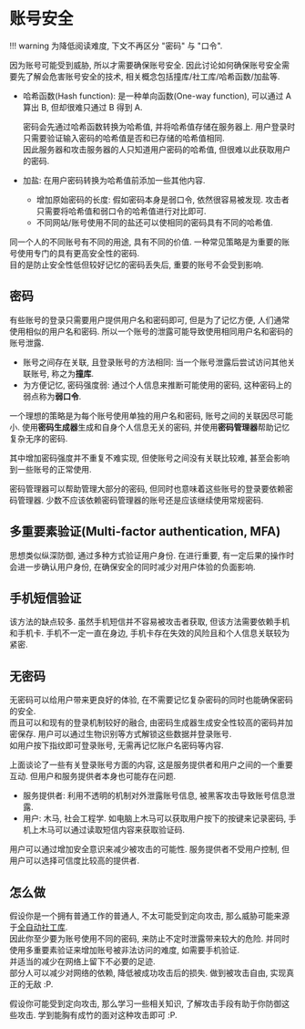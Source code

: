 # 账号安全

!!! warning
    为降低阅读难度, 下文不再区分 "密码" 与 "口令".  

因为账号可能受到威胁, 所以才需要确保账号安全. 因此讨论如何确保账号安全需要先了解会危害账号安全的技术, 相关概念包括撞库/社工库/哈希函数/加盐等.  

- 哈希函数(Hash function): 是一种单向函数(One-way function), 可以通过 A 算出 B, 但却很难只通过 B 得到 A.

    密码会先通过哈希函数转换为哈希值, 并将哈希值存储在服务器上. 用户登录时只需要验证输入密码的哈希值是否和已存储的哈希值相同.  
    因此服务器和攻击服务器的人只知道用户密码的哈希值, 但很难以此获取用户的密码.  

- 加盐: 在用户密码转换为哈希值前添加一些其他内容.

    - 增加原始密码的长度: 假如密码本身是弱口令, 依然很容易被发现. 攻击者只需要将哈希值和弱口令的哈希值进行对比即可.
    - 不同网站/账号使用不同的盐还可以使相同的密码具有不同的哈希值.

同一个人的不同账号有不同的用途, 具有不同的价值. 一种常见策略是为重要的账号使用专门的具有更高安全性的密码.  
目的是防止安全性低但较好记忆的密码丢失后, 重要的账号不会受到影响.  

## 密码

有些账号的登录只需要用户提供用户名和密码即可, 但是为了记忆方便, 人们通常使用相似的用户名和密码. 所以一个账号的泄露可能导致使用相同用户名和密码的账号泄露.  

- 账号之间存在关联, 且登录账号的方法相同: 当一个账号泄露后尝试访问其他关联账号, 称之为**撞库**.
- 为方便记忆, 密码强度弱: 通过个人信息来推断可能使用的密码, 这种密码上的弱点称为**弱口令**.

一个理想的策略是为每个账号使用单独的用户名和密码, 账号之间的关联因尽可能小. 使用**密码生成器**生成和自身个人信息无关的密码, 并使用**密码管理器**帮助记忆复杂无序的密码.  

其中增加密码强度并不重复不难实现, 但使账号之间没有关联比较难, 甚至会影响到一些账号的正常使用.  

密码管理器可以帮助管理大部分的密码, 但同时也意味着这些账号的登录要依赖密码管理器. 少数不应该依赖密码管理器的账号还是应该继续使用常规密码.  

## 多重要素验证(Multi-factor authentication, MFA)

思想类似纵深防御, 通过多种方式验证用户身份. 在进行重要, 有一定后果的操作时会进一步确认用户身份, 在确保安全的同时减少对用户体验的负面影响.  

## 手机短信验证

该方法的缺点较多. 虽然手机短信并不容易被攻击者获取, 但该方法需要依赖手机和手机卡. 手机不一定一直在身边, 手机卡存在失效的风险且和个人信息关联较为紧密.  

## 无密码

无密码可以给用户带来更良好的体验, 在不需要记忆复杂密码的同时也能确保密码的安全.  
而且可以和现有的登录机制较好的融合, 由密码生成器生成安全性较高的密码并加密保存. 用户可以通过生物识别等方式解锁这些数据并登录账号.  
如用户按下指纹即可登录账号, 无需再记忆账户名密码等内容.  

上面谈论了一些有关登录账号方面的内容, 这是服务提供者和用户之间的一个重要互动. 但用户和服务提供者本身也可能存在问题.  

- 服务提供者: 利用不透明的机制对外泄露账号信息, 被黑客攻击导致账号信息泄露.
- 用户: 木马, 社会工程学. 如电脑上木马可以获取用户按下的按键来记录密码, 手机上木马可以通过读取短信内容来获取验证码.

用户可以通过增加安全意识来减少被攻击的可能性. 服务提供者不受用户控制, 但用户可以选择可信度比较高的提供者.  

## 怎么做

假设你是一个拥有普通工作的普通人, 不太可能受到定向攻击, 那么威胁可能来源于[全自动社工库](全自动社工库.md).  
因此你至少要为账号使用不同的密码, 来防止不定时泄露带来较大的危险. 并同时使用多重要素验证来增加账号被非法访问的难度, 如需要手机验证.  
并适当的减少在网络上留下不必要的足迹.  
部分人可以减少对网络的依赖, 降低被成功攻击后的损失. 做到被攻击自由, 实现真正的无敌 :P.  

假设你可能受到定向攻击, 那么学习一些相关知识, 了解攻击手段有助于你防御这些攻击. 学到能胸有成竹的面对这种攻击即可 :P.  
